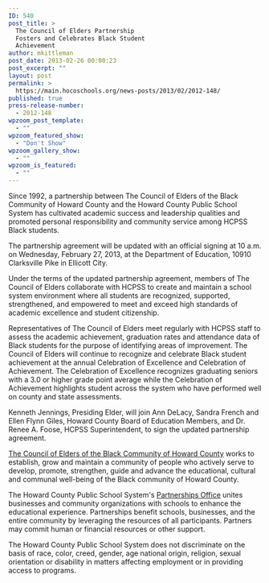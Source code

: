 ```yaml
---
ID: 540
post_title: >
  The Council of Elders Partnership
  Fosters and Celebrates Black Student
  Achievement
author: mkittleman
post_date: 2013-02-26 00:00:23
post_excerpt: ""
layout: post
permalink: >
  https://main.hocoschools.org/news-posts/2013/02/2012-148/
published: true
press-release-number:
  - 2012-148
wpzoom_post_template:
  - ""
wpzoom_featured_show:
  - "Don't Show"
wpzoom_gallery_show:
  - ""
wpzoom_is_featured:
  - ""
---
```

Since 1992, a partnership between The Council of Elders of the Black Community of Howard County and the Howard County Public School System has cultivated academic success and leadership qualities and promoted personal responsibility and community service among HCPSS Black students.

The partnership agreement will be updated with an official signing at 10 a.m. on Wednesday, February 27, 2013, at the Department of Education, 10910 Clarksville Pike in Ellicott City.

Under the terms of the updated partnership agreement, members of The Council of Elders collaborate with HCPSS to create and maintain a school system environment where all students are recognized, supported, strengthened, and empowered to meet and exceed high standards of academic excellence and student citizenship.

Representatives of The Council of Elders meet regularly with HCPSS staff to assess the academic achievement, graduation rates and attendance data of Black students for the purpose of identifying areas of improvement. The Council of Elders will continue to recognize and celebrate Black student achievement at the annual Celebration of Excellence and Celebration of Achievement. The Celebration of Excellence recognizes graduating seniors with a 3.0 or higher grade point average while the Celebration of Achievement highlights student across the system who have performed well on county and state assessments.

Kenneth Jennings, Presiding Elder, will join Ann DeLacy, Sandra French and Ellen Flynn Giles, Howard County Board of Education Members, and Dr. Renee A. Foose, HCPSS Superintendent, to sign the updated partnership agreement.

<a href="http://thecouncilofelders.org./">The Council of Elders of the Black Community of Howard County</a> works to establish, grow and maintain a community of people who actively serve to develop, promote, strengthen, guide and advance the educational, cultural and communal well-being of the Black community of Howard County.

The Howard County Public School System's <a href="http://www.hcpss.org/aboutus/partnership">Partnerships Office</a> unites businesses and community organizations with schools to enhance the educational experience. Partnerships benefit schools, businesses, and the entire community by leveraging the resources of all participants. Partners may commit human or financial resources or other support.

The Howard County Public School System does not discriminate on the basis of race, color, creed, gender, age national origin, religion, sexual orientation or disability in matters affecting employment or in providing access to programs.